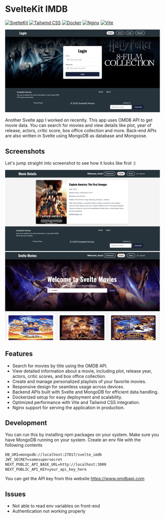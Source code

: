 # SvelteKit IMDB 

[![SvelteKit](https://img.shields.io/badge/-SvelteKit-ff3e00?style=flat-square&logo=svelte&logoColor=white)](https://kit.svelte.dev/)
[![Tailwind CSS](https://img.shields.io/badge/-Tailwind%20CSS-38b2ac?style=flat-square&logo=tailwind-css&logoColor=white)](https://tailwindcss.com/)
[![Docker](https://img.shields.io/badge/-Docker-2496ed?style=flat-square&logo=docker&logoColor=white)](https://www.docker.com/)
[![Nginx](https://img.shields.io/badge/-Nginx-269539?style=flat-square&logo=nginx&logoColor=white)](https://nginx.org/)
[![Vite](https://img.shields.io/badge/-Vite-646cff?style=flat-square&logo=vite&logoColor=white)](https://vitejs.dev/)

![Cover Image](screenshots/3.png)

Another Svelte app I worked on recently. This app uses OMDB API to get movie data. You can search for movies and view details like plot, year of release, actors, critic score, box office collection and more. Back-end APIs are also written in Svelte using MongoDB as database and Mongoose.

## Screenshots

Let's jump straight into screenshot to see how it looks like first :) 

![Screenshot 1](screenshots/1.png)
![Screenshot 2](screenshots/2.png)

## Features

- Search for movies by title using the OMDB API.
- View detailed information about a movie, including plot, release year, actors, critic scores, and box office collection.
- Create and manage personalized playlists of your favorite movies.
- Responsive design for seamless usage across devices.
- Backend APIs built with Svelte and MongoDB for efficient data handling.
- Dockerized setup for easy deployment and scalability.
- Optimized performance with Vite and Tailwind CSS integration.
- Nginx support for serving the application in production.

## Development

You can run this by installing npm packages on your system. Make sure you have MongoDB running on your system. Create an env file with the following contents

```
DB_URI=mongodb://localhost:27017/svelte_imdb
JWT_SECRET=somesupersecret
NEXT_PUBLIC_API_BASE_URL=http://localhost:3000
NEXT_PUBLIC_API_KEY=your_api_key_here
```

You can get the API key from this website https://www.omdbapi.com

## Issues

- Not able to read env variables on front-end
- Authentication not working properly



